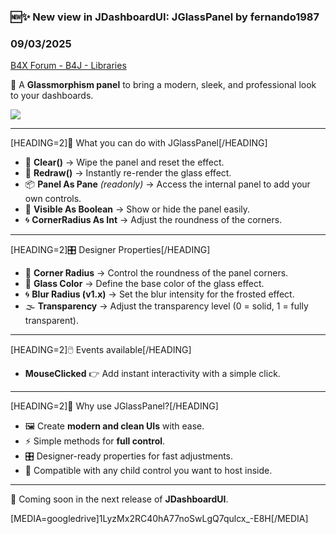 ### 🆕✨ New view in JDashboardUI: JGlassPanel by fernando1987
### 09/03/2025
[B4X Forum - B4J - Libraries](https://www.b4x.com/android/forum/threads/168513/)

💎 A **Glassmorphism panel** to bring a modern, sleek, and professional look to your dashboards.  
  
![](https://www.b4x.com/android/forum/attachments/166551)  

---

  
  
[HEADING=2]🚀 What you can do with JGlassPanel[/HEADING]  
  

- 🧹 **Clear()** → Wipe the panel and reset the effect.
- 🎨 **Redraw()** → Instantly re-render the glass effect.
- 📦 **Panel As Pane** *(readonly)* → Access the internal panel to add your own controls.
- 👀 **Visible As Boolean** → Show or hide the panel easily.
- 🌀 **CornerRadius As Int** → Adjust the roundness of the corners.

  

---

  
  
[HEADING=2]🎛 Designer Properties[/HEADING]  
  

- 🔲 **Corner Radius** → Control the roundness of the panel corners.
- 🎨 **Glass Color** → Define the base color of the glass effect.
- 🌀 **Blur Radius (v1.x)** → Set the blur intensity for the frosted effect.
- 🌫️ **Transparency** → Adjust the transparency level (0 = solid, 1 = fully transparent).

  

---

  
  
[HEADING=2]🖱️ Events available[/HEADING]  
  

- **MouseClicked** 👉 Add instant interactivity with a simple click.

  

---

  
  
[HEADING=2]🌟 Why use JGlassPanel?[/HEADING]  
  

- 🖼️ Create **modern and clean UIs** with ease.
- ⚡ Simple methods for **full control**.
- 🎛 Designer-ready properties for fast adjustments.
- 🔌 Compatible with any child control you want to host inside.

  

---

  
  
🎉 Coming soon in the next release of **JDashboardUI**.  
  
  
  
[MEDIA=googledrive]1LyzMx2RC40hA77noSwLgQ7qulcx\_-E8H[/MEDIA]